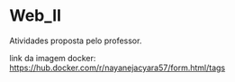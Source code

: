 # Web_II
Atividades proposta pelo professor.

link da imagem docker:
https://hub.docker.com/r/nayanejacyara57/form.html/tags
